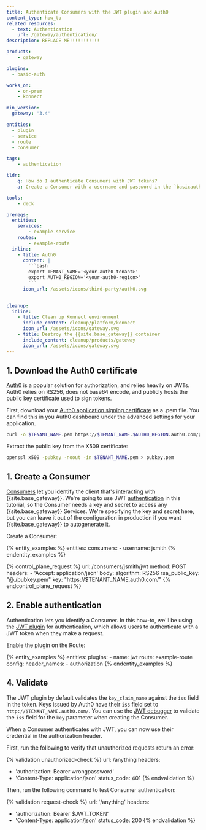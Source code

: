 ```yaml
---
title: Authenticate Consumers with the JWT plugin and Auth0
content_type: how_to
related_resources:
  - text: Authentication
    url: /gateway/authentication/
description: REPLACE ME!!!!!!!!!!!

products:
    - gateway

plugins:
  - basic-auth

works_on:
    - on-prem
    - konnect

min_version:
  gateway: '3.4'

entities: 
  - plugin
  - service
  - route
  - consumer

tags:
    - authentication

tldr:
    q: How do I authenticate Consumers with JWT tokens?
    a: Create a Consumer with a username and password in the `basicauth_credentials` configuration. Enable the Basic Authentication plugin globally, and authenticate with the base64-encoded Consumer credentials.

tools:
    - deck

prereqs:
  entities:
    services:
        - example-service
    routes:
        - example-route
  inline:
    - title: Auth0
      content: |
        ```bash
        export TENANT_NAME='<your-auth0-tenant>'
        export AUTH0_REGION='<your-auth0-region>'
        ```
      icon_url: /assets/icons/third-party/auth0.svg
  

cleanup:
  inline:
    - title: Clean up Konnect environment
      include_content: cleanup/platform/konnect
      icon_url: /assets/icons/gateway.svg
    - title: Destroy the {{site.base_gateway}} container
      include_content: cleanup/products/gateway
      icon_url: /assets/icons/gateway.svg
---
```


## 1. Download the Auth0 certificate

[Auth0](https://auth0.com/) is a popular solution for authorization, and relies heavily on JWTs. Auth0 relies on RS256, does not base64 encode, and publicly hosts the public key certificate used to sign tokens.

First, download your [Auth0 application signing certificate](https://auth0.com/docs/get-started/tenant-settings/signing-keys#how-it-works) as a .pem file. You can find this in you Auth0 dashboard under the advanced settings for your application.

```bash
curl -o $TENANT_NAME.pem https://$TENANT_NAME.$AUTH0_REGION.auth0.com/pem
```

Extract the public key from the X509 certificate:

```bash
openssl x509 -pubkey -noout -in $TENANT_NAME.pem > pubkey.pem
```

## 1. Create a Consumer

[Consumers](/gateway/entities/consumer/) let you identify the client that's interacting with {{site.base_gateway}}.
We're going to use JWT [authentication](/gateway/authentication/) in this tutorial, so the Consumer needs a key and secret to access any {{site.base_gateway}} Services. We're specifying the key and secret here, but you can leave it out of the configuration in production if you want {{site.base_gateway}} to autogenerate it. 

Create a Consumer:

{% entity_examples %}
entities:
  consumers:
    - username: jsmith
{% endentity_examples %}

<!--vale off-->
{% control_plane_request %}
  url: /consumers/jsmith/jwt
  method: POST
  headers:
      - 'Accept: application/json'
  body:
    algorithm: RS256
    rsa_public_key: "@./pubkey.pem"
    key: "https://$TENANT_NAME.auth0.com/"
{% endcontrol_plane_request %}
<!--vale on-->

## 2. Enable authentication

Authentication lets you identify a Consumer. In this how-to, we'll be using the [JWT plugin](/plugins/jwt/) for authentication, which allows users to authenticate with a JWT token when they make a request.

Enable the plugin on the Route:

{% entity_examples %}
entities:
  plugins:
    - name: jwt
      route: example-route
      config:
        header_names: 
        - authorization
{% endentity_examples %}

## 4. Validate

The JWT plugin by default validates the `key_claim_name` against the `iss` field in the token. Keys issued by Auth0 have their `iss` field set to `http://$TENANT_NAME.auth0.com/`. You can use the [JWT debugger](https://jwt.io/) to validate the `iss` field for the `key` parameter when creating the Consumer.

When a Consumer authenticates with JWT, you can now use their credential in the authorization header.

First, run the following to verify that unauthorized requests return an error:

<!--vale off-->
{% validation unauthorized-check %}
url: /anything
headers:
  - 'authorization: Bearer wrongpassword'
  - 'Content-Type: application/json'
status_code: 401
{% endvalidation %}
<!--vale on-->

Then, run the following command to test Consumer authentication:

{% validation request-check %}
url: '/anything'
headers:
  - 'authorization: Bearer $JWT_TOKEN'
  - 'Content-Type: application/json'
status_code: 200
{% endvalidation %}
